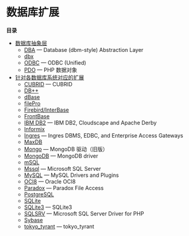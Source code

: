数据库扩展
==========

**目录**

-   [数据库抽象层](/refs/database/abstract.html)
    -   [DBA](/book/dba.html) — Database (dbm-style) Abstraction Layer
    -   [dbx](/book/dbx.html)
    -   [ODBC](/book/uodbc.html) — ODBC (Unified)
    -   [PDO](/book/pdo.html) — PHP 数据对象
-   [针对各数据库系统对应的扩展](/refs/database/vendors.html)
    -   [CUBRID](/book/cubrid.html) — CUBRID
    -   [DB++](/book/dbplus.html)
    -   [dBase](/book/dbase.html)
    -   [filePro](/book/filepro.html)
    -   [Firebird/InterBase](/book/ibase.html)
    -   [FrontBase](/book/fbsql.html)
    -   [IBM DB2](/book/ibm-db2.html) — IBM DB2, Cloudscape and Apache
        Derby
    -   [Informix](/book/ifx.html)
    -   [Ingres](/book/ingres.html) — Ingres DBMS, EDBC, and Enterprise
        Access Gateways
    -   [MaxDB](/book/maxdb.html)
    -   [Mongo](/book/mongo.html) — MongoDB 驱动（旧版）
    -   [MongoDB](/set/mongodb.html) — MongoDB driver
    -   [mSQL](/book/msql.html)
    -   [Mssql](/book/mssql.html) — Microsoft SQL Server
    -   [MySQL](/set/mysqlinfo.html) — MySQL Drivers and Plugins
    -   [OCI8](/book/oci8.html) — Oracle OCI8
    -   [Paradox](/book/paradox.html) — Paradox File Access
    -   [PostgreSQL](/book/pgsql.html)
    -   [SQLite](/book/sqlite.html)
    -   [SQLite3](/book/sqlite3.html) — SQLite3
    -   [SQLSRV](/book/sqlsrv.html) — Microsoft SQL Server Driver for
        PHP
    -   [Sybase](/book/sybase.html)
    -   [tokyo\_tyrant](/book/tokyo-tyrant.html) — tokyo\_tyrant

